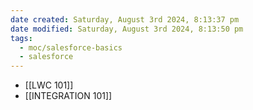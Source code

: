 ```yaml
---
date created: Saturday, August 3rd 2024, 8:13:37 pm
date modified: Saturday, August 3rd 2024, 8:13:50 pm
tags:
  - moc/salesforce-basics
  - salesforce
---
```

- [[LWC 101]]
- [[INTEGRATION 101]]